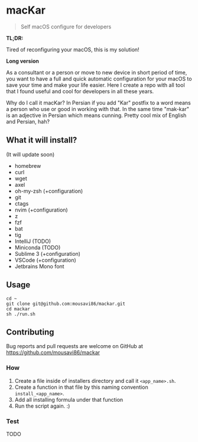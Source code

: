 # macKar

> Self macOS configure for developers

**TL;DR:**

Tired of reconfiguring your macOS, this is my solution!

**Long version**

As a consultant or a person or move to new device in short period of time, you want to have a full and quick automatic configuration for your macOS to save your time and make your life easier. Here I create a repo with all tool that I found useful and cool for developers in all these years.

Why do I call it macKar? In Persian if you add "Kar" postfix to a word means a person who use or good in working with that. In the same time "mak-kar" is an adjective in Persian which means cunning. Pretty cool mix of English and Persian, hah?

## What it will install?

(It will update soon)

- homebrew
- curl
- wget
- axel
- oh-my-zsh (+configuration)
- git
- ctags
- nvim (+configuration)
- z
- fzf
- bat
- tig
- IntelliJ (TODO)
- Miniconda (TODO)
- Sublime 3 (+configuration)
- VSCode (+configuration)
- Jetbrains Mono font

## Usage

```
cd ~
git clone git@github.com:mousavi86/mackar.git
cd mackar
sh ./run.sh
```

## Contributing

Bug reports and pull requests are welcome on GitHub at https://github.com/mousavi86/mackar

### How

1. Create a file inside of installers directory and call it `<app_name>.sh`.
2. Create a function in that file by this naming convention `install_<app_name>`.
3. Add all installing formula under that function
4. Run the script again. :)

### Test

TODO

